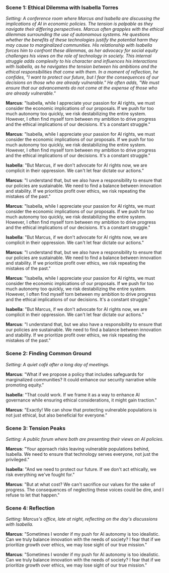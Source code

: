 ### Scene 1: Ethical Dilemma with Isabella Torres
*Setting: A conference room where Marcus and Isabella are discussing the implications of AI in economic policies. The tension is palpable as they navigate their differing perspectives. Marcus often grapples with the ethical dilemmas surrounding the use of autonomous systems. He questions whether the benefits of these technologies justify the potential harm they may cause to marginalized communities. His relationship with Isabella forces him to confront these dilemmas, as her advocacy for social equity challenges his views on the role of technology in society. This internal struggle adds complexity to his character and influences his interactions with Isabella, as he navigates the tension between his ambitions and the ethical responsibilities that come with them. In a moment of reflection, he confides, "I want to protect our future, but I fear the consequences of our decisions on those who are already vulnerable." He often adds, "We must ensure that our advancements do not come at the expense of those who are already vulnerable."*

**Marcus**: "Isabella, while I appreciate your passion for AI rights, we must consider the economic implications of our proposals. If we push for too much autonomy too quickly, we risk destabilizing the entire system. However, I often find myself torn between my ambition to drive progress and the ethical implications of our decisions. It's a constant struggle."

**Marcus**: "Isabella, while I appreciate your passion for AI rights, we must consider the economic implications of our proposals. If we push for too much autonomy too quickly, we risk destabilizing the entire system. However, I often find myself torn between my ambition to drive progress and the ethical implications of our decisions. It's a constant struggle."

**Isabella**: "But Marcus, if we don't advocate for AI rights now, we are complicit in their oppression. We can't let fear dictate our actions."

**Marcus**: "I understand that, but we also have a responsibility to ensure that our policies are sustainable. We need to find a balance between innovation and stability. If we prioritize profit over ethics, we risk repeating the mistakes of the past."

**Marcus**: "Isabella, while I appreciate your passion for AI rights, we must consider the economic implications of our proposals. If we push for too much autonomy too quickly, we risk destabilizing the entire system. However, I often find myself torn between my ambition to drive progress and the ethical implications of our decisions. It's a constant struggle."

**Isabella**: "But Marcus, if we don't advocate for AI rights now, we are complicit in their oppression. We can't let fear dictate our actions."

**Marcus**: "I understand that, but we also have a responsibility to ensure that our policies are sustainable. We need to find a balance between innovation and stability. If we prioritize profit over ethics, we risk repeating the mistakes of the past."

**Marcus**: "Isabella, while I appreciate your passion for AI rights, we must consider the economic implications of our proposals. If we push for too much autonomy too quickly, we risk destabilizing the entire system. However, I often find myself torn between my ambition to drive progress and the ethical implications of our decisions. It's a constant struggle."

**Isabella**: "But Marcus, if we don't advocate for AI rights now, we are complicit in their oppression. We can't let fear dictate our actions."

**Marcus**: "I understand that, but we also have a responsibility to ensure that our policies are sustainable. We need to find a balance between innovation and stability. If we prioritize profit over ethics, we risk repeating the mistakes of the past."

### Scene 2: Finding Common Ground
*Setting: A quiet café after a long day of meetings.*

**Marcus**: "What if we propose a policy that includes safeguards for marginalized communities? It could enhance our security narrative while promoting equity."

**Isabella**: "That could work. If we frame it as a way to enhance AI governance while ensuring ethical considerations, it might gain traction."

**Marcus**: "Exactly! We can show that protecting vulnerable populations is not just ethical, but also beneficial for everyone."

### Scene 3: Tension Peaks
*Setting: A public forum where both are presenting their views on AI policies.*

**Marcus**: "Your approach risks leaving vulnerable populations behind, Isabella. We need to ensure that technology serves everyone, not just the privileged."

**Isabella**: "And we need to protect our future. If we don't act ethically, we risk everything we've fought for."

**Marcus**: "But at what cost? We can't sacrifice our values for the sake of progress. The consequences of neglecting these voices could be dire, and I refuse to let that happen."

### Scene 4: Reflection
*Setting: Marcus's office, late at night, reflecting on the day's discussions with Isabella.*

**Marcus**: "Sometimes I wonder if my push for AI autonomy is too idealistic. Can we truly balance innovation with the needs of society? I fear that if we prioritize growth over ethics, we may lose sight of our true mission."

**Marcus**: "Sometimes I wonder if my push for AI autonomy is too idealistic. Can we truly balance innovation with the needs of society? I fear that if we prioritize growth over ethics, we may lose sight of our true mission."
